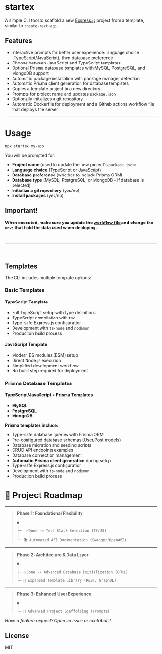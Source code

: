 # startex

A simple CLI tool to scaffold a new [Express.js](https://expressjs.com/) project from a template, similar to `create-next-app`.

## Features
- Interactive prompts for better user experience: language choice (TypeScript/JavaScript), then database preference
- Choose between JavaScript and TypeScript templates
- Optional Prisma database templates with MySQL, PostgreSQL, and MongoDB support
- Automatic package installation with package manager detection
- Automatic Prisma client generation for database templates
- Copies a template project to a new directory
- Prompts for project name and updates `package.json`
- Optionally initializes a git repository
- Automatic Dockerfile for deployment and a Github actions workflow file that deploys the server

---

# Usage

```
npx startex my-app
```

You will be prompted for:
- **Project name** (used to update the new project's `package.json`)
- **Language choice** (TypeScript or JavaScript)
- **Database preference** (whether to include Prisma ORM)
- **Database type** (MySQL, PostgreSQL, or MongoDB - if database is selected)
- **Initialize a git repository** (yes/no)
- **Install packages** (yes/no)


## Important!

****When executed, make sure you update the [workflow file](./templates/[chosen-template]/.github/workflows/api-deployment.yml) and change the `envs` that hold the data used when deploying.****

<br/>

---

<br/>

## Templates

The CLI includes multiple template options:

### Basic Templates

#### TypeScript Template

- Full TypeScript setup with type definitions
- TypeScript compilation with `tsc`
- Type-safe Express.js configuration
- Development with `ts-node` and `nodemon`
- Production build process

#### JavaScript Template

- Modern ES modules (ESM) setup
- Direct Node.js execution
- Simplified development workflow
- No build step required for deployment

### Prisma Database Templates

#### TypeScript/JavaScript + Prisma Templates
- **MySQL**
- **PostgreSQL**
- **MongoDB**

**Prisma templates include:**
- Type-safe database queries with Prisma ORM
- Pre-configured database schemas (User/Post models)
- Database migration and seeding scripts
- CRUD API endpoints examples
- Database connection management
- **Automatic Prisma client generation** during setup
- Type-safe Express.js configuration
- Development with `ts-node` and `nodemon`
- Production build process


# 🚀 Project Roadmap
****
> **Phase 1: Foundational Flexibility**
>
> ```
> ●
> │
> ├─  ✅Done -> Tech Stack Selection (TS/JS)
> │
> └─ 📚 Automated API Documentation (Swagger/OpenAPI)
> ```

---

> **Phase 2: Architecture & Data Layer**
>
>
> ```
> ●
> │
> ├─ ✅Done -> Advanced Database Initialization (ORMs)
> │
> └─ 🎨 Expanded Template Library (REST, GraphQL)
> ```

---

> **Phase 3: Enhanced User Experience**
>
> ```
> ●
> │
> └─ 💬 Advanced Project Scaffolding (Prompts)
> ```
_Have a feature request? Open an issue or contribute!_

## License

MIT 